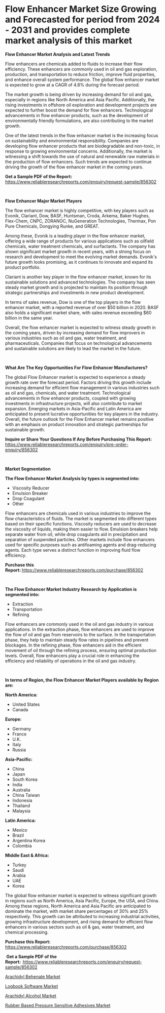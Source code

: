<p><h1>Flow Enhancer Market Size Growing and Forecasted for period from 2024 - 2031 and provides complete market analysis of this market</h1></p><p><strong>Flow Enhancer Market Analysis and Latest Trends</strong></p>
<p><p>Flow enhancers are chemicals added to fluids to increase their flow efficiency. These enhancers are commonly used in oil and gas exploration, production, and transportation to reduce friction, improve fluid properties, and enhance overall system performance. The global flow enhancer market is expected to grow at a CAGR of 4.8% during the forecast period.</p><p>The market growth is being driven by increasing demand for oil and gas, especially in regions like North America and Asia Pacific. Additionally, the rising investments in offshore oil exploration and development projects are expected to further boost the demand for flow enhancers. Technological advancements in flow enhancer products, such as the development of environmentally friendly formulations, are also contributing to the market growth.</p><p>One of the latest trends in the flow enhancer market is the increasing focus on sustainability and environmental responsibility. Companies are developing flow enhancer products that are biodegradable and non-toxic, in response to growing environmental concerns. Additionally, the market is witnessing a shift towards the use of natural and renewable raw materials in the production of flow enhancers. Such trends are expected to continue driving the growth of the flow enhancer market in the coming years.</p></p>
<p><strong>Get a Sample PDF of the Report:&nbsp;</strong> <a href="https://www.reliableresearchreports.com/enquiry/request-sample/856302">https://www.reliableresearchreports.com/enquiry/request-sample/856302</a></p>
<p>&nbsp;</p>
<p><strong>Flow Enhancer Major Market Players</strong></p>
<p><p>The flow enhancer market is highly competitive, with key players such as Evonik, Clariant, Dow, BASF, Huntsman, Croda, Arkema, Baker Hughes, Flex-Chem, CNPC, ZORANOC, NuGeneration Technologies, Thermax, Pon Pure Chemicals, Dongying Runke, and GREAT. </p><p>Among these, Evonik is a leading player in the flow enhancer market, offering a wide range of products for various applications such as oilfield chemicals, water treatment chemicals, and surfactants. The company has shown significant market growth in recent years, with a strong focus on research and development to meet the evolving market demands. Evonik's future growth looks promising, as it continues to innovate and expand its product portfolio.</p><p>Clariant is another key player in the flow enhancer market, known for its sustainable solutions and advanced technologies. The company has seen steady market growth and is projected to maintain its position through strategic partnerships and investments in new product development.</p><p>In terms of sales revenue, Dow is one of the top players in the flow enhancer market, with a reported revenue of over $50 billion in 2020. BASF also holds a significant market share, with sales revenue exceeding $60 billion in the same year.</p><p>Overall, the flow enhancer market is expected to witness steady growth in the coming years, driven by increasing demand for flow improvers in various industries such as oil and gas, water treatment, and pharmaceuticals. Companies that focus on technological advancements and sustainable solutions are likely to lead the market in the future.</p></p>
<p>&nbsp;</p>
<p><strong>What Are The Key Opportunities For Flow Enhancer Manufacturers?</strong></p>
<p><p>The global Flow Enhancer market is expected to experience a steady growth rate over the forecast period. Factors driving this growth include increasing demand for efficient flow management in various industries such as oil and gas, chemicals, and water treatment. Technological advancements in flow enhancer products, coupled with growing investments in infrastructure projects, will also contribute to market expansion. Emerging markets in Asia-Pacific and Latin America are anticipated to present lucrative opportunities for key players in the industry. Overall, the future outlook for the Flow Enhancer market remains positive with an emphasis on product innovation and strategic partnerships for sustainable growth.</p></p>
<p><strong>Inquire or Share Your Questions If Any Before Purchasing This Report:</strong> <a href="https://www.reliableresearchreports.com/enquiry/pre-order-enquiry/856302">https://www.reliableresearchreports.com/enquiry/pre-order-enquiry/856302</a></p>
<p>&nbsp;</p>
<p><strong>Market Segmentation</strong></p>
<p><strong>The Flow Enhancer Market Analysis by types is segmented into:</strong></p>
<p><ul><li>Viscosity Reducer</li><li>Emulsion Breaker</li><li>Drop Coagulant</li><li>Other</li></ul></p>
<p><p>Flow enhancers are chemicals used in various industries to improve the flow characteristics of fluids. The market is segmented into different types based on their specific functions. Viscosity reducers are used to decrease the viscosity of liquids, making them easier to flow. Emulsion breakers help separate water from oil, while drop coagulants aid in precipitation and separation of suspended particles. Other markets include flow enhancers used for specific purposes such as antifoaming agents and drag-reducing agents. Each type serves a distinct function in improving fluid flow efficiency.</p></p>
<p><strong>Purchase this Report:&nbsp;</strong><a href="https://www.reliableresearchreports.com/purchase/856302">https://www.reliableresearchreports.com/purchase/856302</a></p>
<p>&nbsp;</p>
<p><strong>The Flow Enhancer Market Industry Research by Application is segmented into:</strong></p>
<p><ul><li>Extraction</li><li>Transportation</li><li>Refining</li></ul></p>
<p><p>Flow enhancers are commonly used in the oil and gas industry in various applications. In the extraction phase, flow enhancers are used to improve the flow of oil and gas from reservoirs to the surface. In the transportation phase, they help to maintain steady flow rates in pipelines and prevent blockages. In the refining phase, flow enhancers aid in the efficient movement of oil through the refining process, ensuring optimal production levels. Overall, flow enhancers play a crucial role in enhancing the efficiency and reliability of operations in the oil and gas industry.</p></p>
<p>&nbsp;</p>
<p><strong>In terms of Region, the Flow Enhancer Market Players available by Region are:</strong></p>
<p>
    <p> <strong> North America: </strong>
        <ul>
            <li>United States</li>
            <li>Canada</li>
        </ul>
        </p> 
    <p> <strong> Europe: </strong>
        <ul>
            <li>Germany</li>
            <li>France</li>
            <li>U.K.</li>
            <li>Italy</li>
            <li>Russia</li>
        </ul>
        </p> 
    <p> <strong> Asia-Pacific: </strong>
        <ul>
            <li>China</li>
            <li>Japan</li>
            <li>South Korea</li>
            <li>India</li>
            <li>Australia</li>
            <li>China Taiwan</li>
            <li>Indonesia</li>
            <li>Thailand</li>
            <li>Malaysia</li>
        </ul>
        </p> 
    <p> <strong> Latin America: </strong>
        <ul>
            <li>Mexico</li>
            <li>Brazil</li>
            <li>Argentina Korea</li>
            <li>Colombia</li>
        </ul>
        </p> 
    <p> <strong> Middle East & Africa: </strong>
        <ul>
            <li>Turkey</li>
            <li>Saudi</li>
            <li>Arabia</li>
            <li>UAE</li>
            <li>Korea</li>
        </ul>
    </p>
    </p>
<p><p>The global flow enhancer market is expected to witness significant growth in regions such as North America, Asia Pacific, Europe, the USA, and China. Among these regions, North America and Asia Pacific are anticipated to dominate the market, with market share percentages of 30% and 25% respectively. This growth can be attributed to increasing industrial activities, growing infrastructure development, and rising demand for efficient flow enhancers in various sectors such as oil & gas, water treatment, and chemical processing.</p></p>
<p><strong>Purchase this Report: </strong><a href="https://www.reliableresearchreports.com/purchase/856302">https://www.reliableresearchreports.com/purchase/856302</a></p>
<p>&nbsp;<strong>Get a Sample PDF of the Report:&nbsp;&nbsp;</strong><a href="https://www.reliableresearchreports.com/enquiry/request-sample/856302">https://www.reliableresearchreports.com/enquiry/request-sample/856302</a></p>
<p><strong></strong></p>
<p><p><a href="https://view.publitas.com/reportprime-1/arachidyl-behenate-market-research-report-unlocks-analysis-on-the-market-financial-status-market-size-and-market-revenue-upto-2030/">Arachidyl Behenate Market</a></p><p><a href="https://automatic-knee-4c7.notion.site/Logbook-Software-Market-Offer-Valuable-Insights-into-Market-Size-Market-Share-Market-Trends-and-P-964d6c06049c47afa85c08832550ef29">Logbook Software Market</a></p><p><a href="https://view.publitas.com/reportprime-1/decoding-the-arachidyl-alcohol-market-a-deep-dive-into-the-latest-market-trends-market-segmentation-and-competitive-analysis/">Arachidyl Alcohol Market</a></p><p><a href="https://view.publitas.com/reportprime-1/rubber-based-pressure-sensitive-adhesives-market-research-report-provides-critical-insights-that-can-help-shape-business-development-and-investment-strategies/">Rubber Based Pressure Sensitive Adhesives Market</a></p></p>